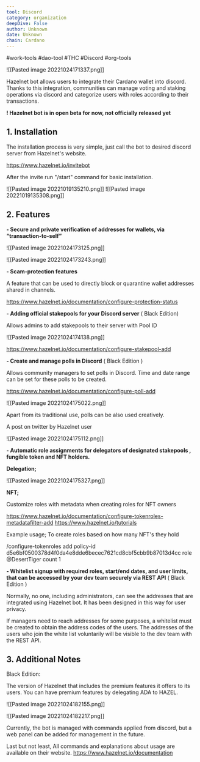 ```yaml
---
tool: Discord
category: organization
deepDive: False
author: Unknown
date: Unknown
chain: Cardano
---
```

#work-tools #dao-tool #THC #Discord  #org-tools

![[Pasted image 20221024171337.png]]


Hazelnet bot allows users to integrate their Cardano wallet into discord. Thanks to this integration, communities can manage voting and staking operations via discord and categorize users with roles according to their transactions.

**! Hazelnet bot is in open beta for now, not officially released yet**




## 1. Installation

The installation process is very simple, just call the bot to desired discord server from Hazelnet's website.

https://www.hazelnet.io/invitebot

After the invite run "/start" command for basic installation.

![[Pasted image 20221019135210.png]]
![[Pasted image 20221019135308.png]]


## 2. Features




**-  Secure and private  verification of addresses for  wallets, via “transaction-to-self”**

![[Pasted image 20221024173125.png]]

![[Pasted image 20221024173243.png]]





**- Scam-protection features**

A feature that can be used to directly block or quarantine wallet addresses shared in channels.

https://www.hazelnet.io/documentation/configure-protection-status





**-  Adding official stakepools for your Discord server** ( Black Edition)

Allows admins to add stakepools to their server with Pool ID

![[Pasted image 20221024174138.png]]

https://www.hazelnet.io/documentation/configure-stakepool-add




**- Create and manage polls in Discord** ( Black Edition )

Allows community managers to set polls in Discord. Time and date range can be set for these polls to be created.


https://www.hazelnet.io/documentation/configure-poll-add

![[Pasted image 20221024175022.png]]


Apart from its traditional use, polls can be also used creatively.

A post on twitter by Hazelnet user

![[Pasted image 20221024175112.png]]





**- Automatic role assignments for delegators of designated stakepools , fungible token and NFT holders.**

**Delegation;**

![[Pasted image 20221024175327.png]]


**NFT;**

Customize roles with metadata when creating roles for NFT owners

https://www.hazelnet.io/documentation/configure-tokenroles-metadatafilter-add
https://www.hazelnet.io/tutorials

Example usage; To create roles based on how many NFT's they hold

/configure-tokenroles add policy-id d5e6bf0500378d4f0da4e8dde6becec7621cd8cbf5cbb9b87013d4cc role @DesertTiger count 1



**-   Whitelist signup with required roles, start/end dates, and user limits, that can be accessed by your dev team securely via REST API** ( Black Edition )

Normally, no one, including administrators, can see the addresses that are integrated using Hazelnet bot. It has been designed in this way for user privacy.
  
If managers need to reach addresses for some purposes, a whitelist must be created to obtain the address codes of the users. The addresses of the users who join the white list voluntarily will be visible to the dev team with the REST API.





## 3. Additional Notes


Black Edition: 

The version of Hazelnet that includes the premium features it offers to its users.
You can have premium features by delegating ADA to HAZEL.

![[Pasted image 20221024182155.png]]

![[Pasted image 20221024182217.png]]




Currently, the bot is managed with commands applied from discord, but a web panel can be added for management in the future.


Last but not least, All commands and explanations about usage are available on their website.
https://www.hazelnet.io/documentation



